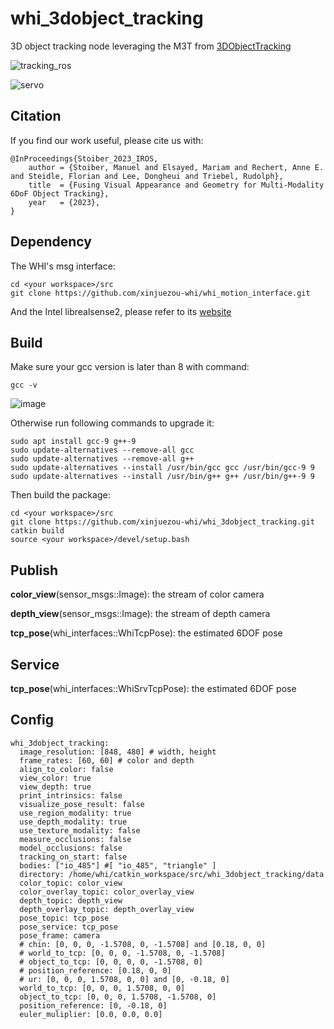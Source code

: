 # whi_3dobject_tracking
3D object tracking node leveraging the M3T from [3DObjectTracking](https://github.com/DLR-RM/3DObjectTracking)

![tracking_ros](https://github.com/xinjuezou-whi/whi_3dobject_tracking/assets/72239958/3309453c-e553-490c-a9af-d7e68ba1c717)

![servo](https://github.com/xinjuezou-whi/whi_3dobject_tracking/assets/72239958/0158a472-0128-4e46-a006-5c576b371806)

## Citation

If you find our work useful, please cite us with: 

```
@InProceedings{Stoiber_2023_IROS,
    author = {Stoiber, Manuel and Elsayed, Mariam and Rechert, Anne E. and Steidle, Florian and Lee, Dongheui and Triebel, Rudolph},
    title  = {Fusing Visual Appearance and Geometry for Multi-Modality 6DoF Object Tracking},
    year   = {2023},
}
```

## Dependency

The WHI's msg interface:
```
cd <your workspace>/src
git clone https://github.com/xinjuezou-whi/whi_motion_interface.git
```

And the Intel librealsense2, please refer to its [website](https://github.com/IntelRealSense/librealsense)

## Build
Make sure your gcc version is later than 8 with command:
```
gcc -v
```
![image](https://github.com/xinjuezou-whi/whi_3dobject_tracking/assets/72239958/3d14c9b8-47ac-4686-b7d0-032441ce4dc9)

Otherwise run following commands to upgrade it:
```
sudo apt install gcc-9 g++-9
sudo update-alternatives --remove-all gcc 
sudo update-alternatives --remove-all g++
sudo update-alternatives --install /usr/bin/gcc gcc /usr/bin/gcc-9 9
sudo update-alternatives --install /usr/bin/g++ g++ /usr/bin/g++-9 9
```

Then build the package:
```
cd <your workspace>/src
git clone https://github.com/xinjuezou-whi/whi_3dobject_tracking.git
catkin build
source <your workspace>/devel/setup.bash
```

## Publish

**color_view**(sensor_msgs::Image): the stream of color camera

**depth_view**(sensor_msgs::Image): the stream of depth camera

**tcp_pose**(whi_interfaces::WhiTcpPose): the estimated 6DOF pose

## Service

**tcp_pose**(whi_interfaces::WhiSrvTcpPose): the estimated 6DOF pose

## Config

```
whi_3dobject_tracking:
  image_resolution: [848, 480] # width, height
  frame_rates: [60, 60] # color and depth
  align_to_color: false
  view_color: true
  view_depth: true
  print_intrinsics: false
  visualize_pose_result: false
  use_region_modality: true
  use_depth_modality: true
  use_texture_modality: false
  measure_occlusions: false
  model_occlusions: false
  tracking_on_start: false
  bodies: ["io_485"] #[ "io_485", "triangle" ]
  directory: /home/whi/catkin_workspace/src/whi_3dobject_tracking/data
  color_topic: color_view
  color_overlay_topic: color_overlay_view
  depth_topic: depth_view
  depth_overlay_topic: depth_overlay_view
  pose_topic: tcp_pose
  pose_service: tcp_pose
  pose_frame: camera
  # chin: [0, 0, 0, -1.5708, 0, -1.5708] and [0.18, 0, 0]
  # world_to_tcp: [0, 0, 0, -1.5708, 0, -1.5708]
  # object_to_tcp: [0, 0, 0, 0, -1.5708, 0]
  # position_reference: [0.18, 0, 0]
  # ur: [0, 0, 0, 1.5708, 0, 0] and [0, -0.18, 0]
  world_to_tcp: [0, 0, 0, 1.5708, 0, 0]
  object_to_tcp: [0, 0, 0, 1.5708, -1.5708, 0]
  position_reference: [0, -0.18, 0]
  euler_muliplier: [0.0, 0.0, 0.0]
```

